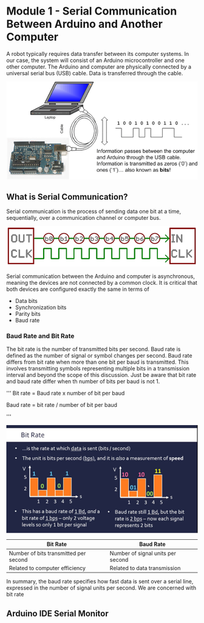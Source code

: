 # Module 1 - Serial Communication Between Arduino and Another Computer

A robot typically requires data transfer between its computer systems. In our case, the system will consist of an Arduino microcontroller and one other computer. The Arduino and computer are physically connected by a universal serial bus (USB) cable. Data is transferred through the cable.

![Arduino Laptop USB](./images/serialdata.gif "Arduino cabled to Laptop")

[1]: https://www.ladyada.net/images/arduino/serialdata.gif



## What is Serial Communication?

Serial communication is the process of sending data one bit at a time, sequentially, over a communication channel or computer bus.

![Serial Example Transmitting One Bit Each Clock Pulse](./images/50e1ccf1ce395f962b000000.png "Serial Example Transmitting One Bit Each Clock Pulse")

[2]: https://cdn.sparkfun.com/r/700-700/assets/e/5/4/2/a/50e1ccf1ce395f962b000000.png


Serial communication between the Arduino and computer is asynchronous, meaning the devices are not connected by a common clock. It is critical that both devices are configured exactly the same in terms of
- Data bits
- Synchronization bits
- Parity bits
- Baud rate


### Baud Rate and Bit Rate

The bit rate is the number of transmitted bits per second. Baud rate is defined as the number of signal or symbol changes per second. Baud rate differs from bit rate when more than one bit per baud is transmitted. This involves transmitting symbols representing multiple bits in a transmission interval and beyond the scope of this discussion. Just be aware that bit rate and baud rate differ when th number of bits per baud is not 1.

'''
Bit rate = Baud rate x number of bit per baud

Baud rate = bit rate / number of bit per baud

'''


![Bit rate versus baud rate](./images/bitversusbaud.jpg "Bit rate versus baud rate")

[3]: https://i.ytimg.com/vi/8wm0QlbW9cQ/maxresdefault.jpg 

| Bit Rate | Baud Rate |
| --- | --- |
| Number of bits transmitted per second | Number of signal units per second |
| Related to computer efficiency | Related to data transmission |


In summary, the baud rate specifies how fast data is sent over a serial line, expressed in the number of signal units per second. We are concerned with bit rate



## Arduino IDE Serial Monitor

